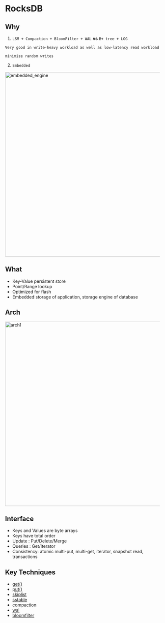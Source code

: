 # RocksDB

## Why
1. `LSM + Compaction + BloomFilter + WAL` **vs** `B+ tree + LOG`
```
Very good in write-heavy workload as well as low-latency read workload

minimize random writes
```

2. `Embedded`

<img src="https://user-images.githubusercontent.com/16873751/96497419-80ca3400-11ff-11eb-9a79-62ca5212d408.png" alt="embedded_engine" width="600"/>


## What
- Key-Value persistent store
- Point/Range lookup
- Optimized for flash
- Embedded storage of application, storage engine of database

## Arch


<img src="https://user-images.githubusercontent.com/16873751/96756920-979c9200-1389-11eb-984c-34957c8248a5.png" alt="arch1" width="600"/>  


## Interface
- Keys and Values are byte arrays
- Keys have total order
- Update : Put/Delete/Merge
- Queries : Get/Iterator
- Consistency: atomic multi-put, multi-get, iterator, snapshot read, transactions

## Key Techniques 
- [get()](./leveldb_read.md)
- [put()](./leveldb_write.md)
- [skiplist](./skiplist.md)
- [sstable](./sstable.md)
- [compaction](./compaction.md)
- [wal](./write_ahead_log.md)
- [bloomfilter](./bloomfilter.md)